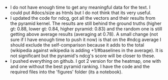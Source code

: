* I do not have enough time to get any meaningful data for the text. I could put #docs/size as htmls but I do not think that its very useful. 
* I updated the code for ndcg, got all the vectors and their results from the pyramid kernel. The results are still behind the ground truths (higher gt: 0.88, lower gt: 0.84, higher pyramid: 0.83) and the random one is still getting above average results (averaging at 0.78). A small change (not sure if I have enough time to push it now) is that on the #ndcg average I should exclude the self-comparison because it adds to the total (wikipedia against wikipedia is adding +1/#baselines in the average). It is not significant but the pyramid's ndcg's score will be closer to these.
* I pushed everything on github. I got 2 version for the heatmap, one with and one without the best pyramid ranking. I have the code and the required files into the 'figures' folder (its a notebook).
